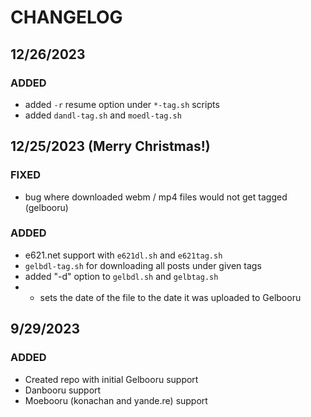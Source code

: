 # CHANGELOG

## 12/26/2023

### ADDED
- added `-r` resume option under `*-tag.sh` scripts
- added `dandl-tag.sh` and `moedl-tag.sh`

## 12/25/2023 (Merry Christmas!)

### FIXED
- bug where downloaded webm / mp4 files would not get tagged (gelbooru)
### ADDED
- e621.net support with `e621dl.sh` and `e621tag.sh`
- `gelbdl-tag.sh` for downloading all posts under given tags
- added "-d" option to `gelbdl.sh` and `gelbtag.sh`
- - sets the date of the file to the date it was uploaded to Gelbooru


## 9/29/2023

### ADDED
- Created repo with initial Gelbooru support
- Danbooru support
- Moebooru (konachan and yande.re) support